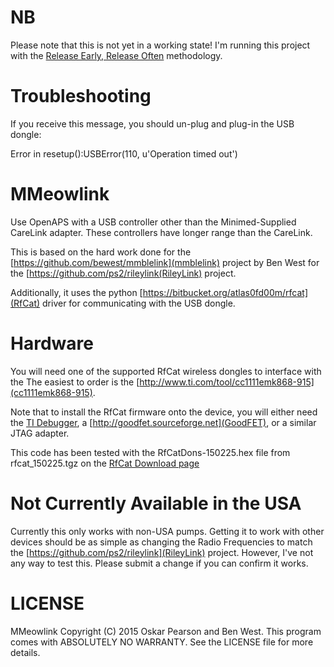 # NB

Please note that this is not yet in a working state! I'm running this project
with the [Release Early, Release Often](https://en.wikipedia.org/wiki/Release_early,_release_often)
methodology.

# Troubleshooting

If you receive this message, you should un-plug and plug-in the USB dongle:

  Error in resetup():USBError(110, u'Operation timed out')

# MMeowlink

Use OpenAPS with a USB controller other than the Minimed-Supplied CareLink
adapter. These controllers have longer range than the CareLink.

This is based on the hard work done for the [https://github.com/bewest/mmblelink](mmblelink)
project by Ben West for the [https://github.com/ps2/rileylink(RileyLink) project.

Additionally, it uses the python [https://bitbucket.org/atlas0fd00m/rfcat](RfCat)
driver for communicating with the USB dongle.

# Hardware

You will need one of the supported RfCat wireless dongles to interface with the
The easiest to order is the [http://www.ti.com/tool/cc1111emk868-915](cc1111emk868-915).

Note that to install the RfCat firmware onto the device, you will either need
the [TI Debugger](http://www.ti.com/tool/cc-debugger), a
[http://goodfet.sourceforge.net](GoodFET), or a similar JTAG adapter.

This code has been tested with the RfCatDons-150225.hex file from
rfcat_150225.tgz on the [RfCat Download page](https://bitbucket.org/atlas0fd00m/rfcat/downloads)

# Not Currently Available in the USA

Currently this only works with non-USA pumps. Getting it to work with
other devices should be as simple as changing the Radio Frequencies to
match the [https://github.com/ps2/rileylink](RileyLink) project. However,
I've not any way to test this. Please submit a change if you can confirm
it works.

# LICENSE

MMeowlink Copyright (C) 2015 Oskar Pearson and Ben West.
This program comes with ABSOLUTELY NO WARRANTY. See the LICENSE file
for more details.
